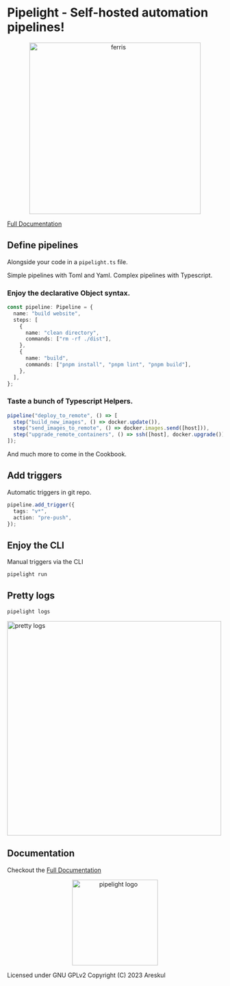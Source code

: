 # Pipelight - Self-hosted automation pipelines!

<p align="center">
<img width="400px" alt="ferris" src="https://pipelight.dev/images/ferris_playing_pipelight.png"/>
</p>

[Full Documentation](https://pipelight.dev)

## Define pipelines

Alongside your code in a `pipelight.ts` file.

Simple pipelines with Toml and Yaml.
Complex pipelines with Typescript.

### Enjoy the declarative Object syntax.

```ts
const pipeline: Pipeline = {
  name: "build website",
  steps: [
    {
      name: "clean directory",
      commands: ["rm -rf ./dist"],
    },
    {
      name: "build",
      commands: ["pnpm install", "pnpm lint", "pnpm build"],
    },
  ],
};
```

### Taste a bunch of Typescript Helpers.

```ts
pipeline("deploy_to_remote", () => [
  step("build_new_images", () => docker.update()),
  step("send_images_to_remote", () => docker.images.send([host])),
  step("upgrade_remote_containers", () => ssh([host], docker.upgrade())),
]);
```

And much more to come in the Cookbook.

## Add triggers

Automatic triggers in git repo.

```ts
pipeline.add_trigger({
  tags: "v*",
  action: "pre-push",
});
```

## Enjoy the CLI

Manual triggers via the CLI

```sh
pipelight run
```

## Pretty logs

```sh
pipelight logs
```

<img width="500px" alt="pretty logs" src="https://pipelight.dev/images/example_log_level_4.png"/>

## Documentation

Checkout the
[Full Documentation](https://pipelight.dev)

<p align="center">
<img width="200px" alt="pipelight logo" src="https://pipelight.dev/images/pipelight.png"/>
</p>

Licensed under GNU GPLv2
Copyright (C) 2023 Areskul
